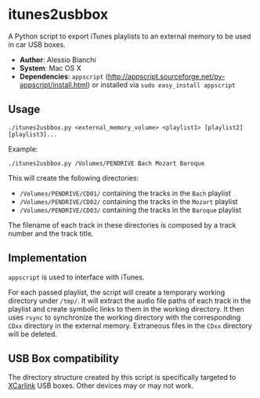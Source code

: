itunes2usbbox
=============

A Python script to export iTunes playlists to an external memory to be used in car USB boxes.

* **Author**: Alessio Bianchi
* **System**: Mac OS X
* **Dependencies**: `appscript` (<http://appscript.sourceforge.net/py-appscript/install.html>) or installed via `sudo easy_install appscript`

Usage
-----

    ./itunes2usbbox.py <external_memory_volume> <playlist1> [playlist2] [playlist3]...

Example:

    ./itunes2usbbox.py /Volumes/PENDRIVE Bach Mozart Baroque

This will create the following directories:

* `/Volumes/PENDRIVE/CD01/` containing the tracks in the `Bach` playlist
* `/Volumes/PENDRIVE/CD02/` containing the tracks in the `Mozart` playlist
* `/Volumes/PENDRIVE/CD03/` containing the tracks in the `Baroque` playlist

The filename of each track in these directories is composed by a track number and the track title.

Implementation
--------------

`appscript` is used to interface with iTunes.

For each passed playlist, the script will create a temporary working directory under `/tmp/`. It will extract the audio file paths of each track in the playlist and create symbolic links to them in the working directory. It then uses `rsync` to synchronize the working directory with the corresponding `CDxx` directory in the external memory. Extraneous files in the `CDxx` directory will be deleted.

USB Box compatibility
---------------------

The directory structure created by this script is specifically targeted to [XCarlink](http://www.xcarlink-store.com/) USB boxes. Other devices may or may not work.